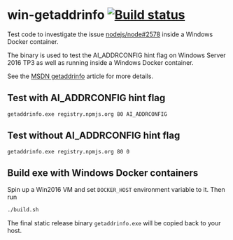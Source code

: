 # win-getaddrinfo [![Build status](https://ci.appveyor.com/api/projects/status/efdbx8ariqmchva1?svg=true)](https://ci.appveyor.com/project/StefanScherer/win-getaddrinfo)

Test code to investigate the issue [nodejs/node#2578](https://github.com/nodejs/node/issues/2578) inside a Windows Docker container.

The binary is used to test the AI_ADDRCONFIG hint flag on Windows Server 2016 TP3 as well as running inside a Windows Docker container.

See the [MSDN getaddrinfo](https://msdn.microsoft.com/en-us/library/windows/desktop/ms738520(v=vs.85).aspx#AI_ADDRCONFIG) article for more details.

## Test with AI_ADDRCONFIG hint flag

```
getaddrinfo.exe registry.npmjs.org 80 AI_ADDRCONFIG
```

## Test without AI_ADDRCONFIG hint flag

```
getaddrinfo.exe registry.npmjs.org 80 0
```

## Build exe with Windows Docker containers

Spin up a Win2016 VM and set `DOCKER_HOST` environment variable to it.
Then run

```bash
./build.sh
```

The final static release binary `getaddrinfo.exe` will be copied back to your host.
